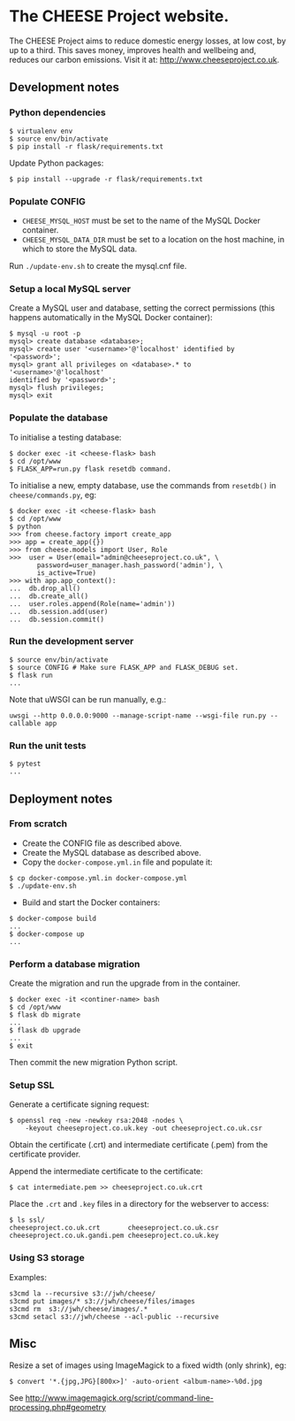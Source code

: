 # The CHEESE Project website.

The CHEESE Project aims to reduce domestic energy losses, at low cost, by up to
a third. This saves money, improves health and wellbeing and, reduces our
carbon emissions. Visit it at: http://www.cheeseproject.co.uk.

## Development notes

### Python dependencies

```
$ virtualenv env
$ source env/bin/activate
$ pip install -r flask/requirements.txt
```

Update Python packages:
```
$ pip install --upgrade -r flask/requirements.txt
```

### Populate CONFIG

- `CHEESE_MYSQL_HOST` must be set to the name of the MySQL Docker container.
- `CHEESE_MYSQL_DATA_DIR` must be set to a location on the host machine, in
  which to store the MySQL data.

Run `./update-env.sh` to create the mysql.cnf file.

### Setup a local MySQL server

Create a MySQL user and database, setting the correct permissions (this happens
automatically in the MySQL Docker container):
```
$ mysql -u root -p
mysql> create database <database>;
mysql> create user '<username>'@'localhost' identified by '<password>';
mysql> grant all privileges on <database>.* to '<username>'@'localhost'
identified by '<password>';
mysql> flush privileges;
mysql> exit
```

### Populate the database

To initialise a testing database:
```
$ docker exec -it <cheese-flask> bash
$ cd /opt/www
$ FLASK_APP=run.py flask resetdb command.
```
To initialise a new, empty database, use the commands from `resetdb()` in
`cheese/commands.py`, eg:
```
$ docker exec -it <cheese-flask> bash
$ cd /opt/www
$ python
>>> from cheese.factory import create_app
>>> app = create_app({})
>>> from cheese.models import User, Role
>>>  user = User(email="admin@cheeseproject.co.uk", \
       password=user_manager.hash_password('admin'), \
       is_active=True)
>>> with app.app_context():
...  db.drop_all()
...  db.create_all()
...  user.roles.append(Role(name='admin'))
...  db.session.add(user)
...  db.session.commit()
```

### Run the development server

```
$ source env/bin/activate
$ source CONFIG # Make sure FLASK_APP and FLASK_DEBUG set.
$ flask run
...
```
Note that uWSGI can be run manually, e.g.:
```
uwsgi --http 0.0.0.0:9000 --manage-script-name --wsgi-file run.py --callable app
```

### Run the unit tests

```
$ pytest
...
```

## Deployment notes

### From scratch

- Create the CONFIG file as described above.
- Create the MySQL database as described above.
- Copy the `docker-compose.yml.in` file and populate it:
```
$ cp docker-compose.yml.in docker-compose.yml
$ ./update-env.sh
```
- Build and start the Docker containers:
```
$ docker-compose build
...
$ docker-compose up
...
```

### Perform a database migration

Create the migration and run the upgrade from in the container.
```
$ docker exec -it <continer-name> bash
$ cd /opt/www
$ flask db migrate
...
$ flask db upgrade
...
$ exit
```
Then commit the new migration Python script.

### Setup SSL

Generate a certificate signing request:
```
$ openssl req -new -newkey rsa:2048 -nodes \
	-keyout cheeseproject.co.uk.key -out cheeseproject.co.uk.csr
```

Obtain the certificate (.crt) and intermediate certificate (.pem) from the
certificate provider.

Append the intermediate certificate to the certificate:
```
$ cat intermediate.pem >> cheeseproject.co.uk.crt
```
Place the `.crt` and `.key` files in a directory for the webserver to access:
```
$ ls ssl/
cheeseproject.co.uk.crt       cheeseproject.co.uk.csr
cheeseproject.co.uk.gandi.pem cheeseproject.co.uk.key
```

### Using S3 storage

Examples:
```
s3cmd la --recursive s3://jwh/cheese/
s3cmd put images/* s3://jwh/cheese/files/images
s3cmd rm  s3://jwh/cheese/images/.*
s3cmd setacl s3://jwh/cheese --acl-public --recursive
```

## Misc

Resize a set of images using ImageMagick to a fixed width (only shrink), eg:
```
$ convert '*.{jpg,JPG}[800x>]' -auto-orient <album-name>-%0d.jpg
```
See http://www.imagemagick.org/script/command-line-processing.php#geometry
